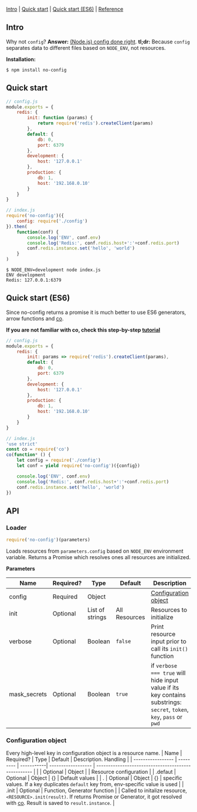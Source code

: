[Intro](#intro) | [Quick start](#quick-start) | [Quick start (ES6)](#quick-start-es6) | [Reference](#reference)
## Intro

Why not `config`? **Answer:** [(Node.js) config done right](https://medium.com/@fedorHK/no-config-b3f1171eecd5).
**tl;dr:** Because `config` separates data to different files based on `NODE_ENV`, not resources.

**Installation:**
```
$ npm install no-config
```
## Quick start
```js
// config.js
module.exports = {
	redis: {
		init: function (params) {
			return require('redis').createClient(params)
		},
		default: {
			db: 0,
			port: 6379
		},
		development: {
			host: '127.0.0.1'
		},
		production: {
			db: 1,
			host: '192.168.0.10'
		}
	}
}
```

```js
// index.js
require('no-config')({
	config: require('./config')
}).then(
	function(conf) {
		console.log('ENV', conf.env)
		console.log('Redis:', conf.redis.host+':'+conf.redis.port)
		conf.redis.instance.set('hello', 'world')
	}
)
```
```
$ NODE_ENV=development node index.js
ENV development
Redis: 127.0.0.1:6379
```
## Quick start (ES6)
Since no-config returns a promise it is much better to use ES6 generators, arrow functions and [co](https://github.com/tj/co).

**If you are not familiar with co, check this step-by-step [tutorial](https://github.com/fedor/co_demo)**

```js
// config.js
module.exports = {
	redis: {
		init: params => require('redis').createClient(params),
		default: {
			db: 0,
			port: 6379
		},
		development: {
			host: '127.0.0.1'
		},
		production: {
			db: 1,
			host: '192.168.0.10'
		}
	}
}
```

```js
// index.js
'use strict'
const co = require('co')
co(function* () {
	let config = require('./config')
	let conf = yield require('no-config')({config})

	console.log('ENV', conf.env)
	console.log('Redis:', conf.redis.host+':'+conf.redis.port)
	conf.redis.instance.set('hello', 'world')
})
```
## API

### Loader
```js
require('no-config')(parameters)
```
Loads resources from `parameters.config` based on `NODE_ENV` environment variable. Returns a Promise which resolves ones all resources are initialized.

**Parameters**

| Name         | Required? | Type            | Default       | Description                                              |
| ------------ | --------- | --------------- | ------------- | -------------------------------------------------------- |
| config       | Required  | Object          |               | [Configuration object](configuration-object)             |
| init         | Optional  | List of strings | All Resources | Resources to initialize                                  |
| verbose      | Optional  | Boolean         | `false`       | Print resource input prior to call its `init()` function |
| mask_secrets | Optional  | Boolean         | `true`        | if `verbose === true` will hide input value if its key contains substrings: `secret`, `token`, `key`, `pass` or `pwd` |

### Configuration object
Every high-level key in configuration object is a resource name.
| Name              | Required? | Type       | Default            | Description. Handling                               |
| ----------------- | --------- | -----------| ------------------ | --------------------------------------------------- |
| <RESOURCE>        | Optional  | Object     |                    | Resource configuration                              |
| <RESOURCE>.defaut | Optional  | Object     | {}                 | Default values                                      |
| <RESOURCE>.<ENV>  | Optional  | Object     | {}                 | <ENV> specific values. If a key duplicates `default` key from, env-specific value is used |
| <RESOURCE>.init   | Optional  | Function, Generator function  | | Called to initalize resource, `<RESOURCE>.init(result)`. If returns Promise or Generator, it got resolved with [co](https://github.com/tj/co). Result is saved to `result.instance`. |
